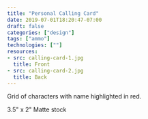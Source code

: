 ```yaml
---
title: "Personal Calling Card"
date: 2019-07-01T18:20:47-07:00
draft: false
categories: ["design"]
tags: ["ammo"]
technologies: [""]
resources:
- src: calling-card-1.jpg
  title: Front
- src: calling-card-2.jpg
  title: Back
---
```


Grid of characters with name highlighted in red.

3.5" x 2"
Matte stock
